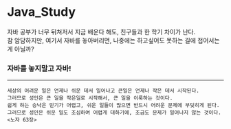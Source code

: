 # Java_Study

자바 공부가 너무 뒤쳐저서 지금 배운다 해도, 친구들과 한 학기 차이가 난다.  
참 암담하지만, 여기서 자바를 놓아버리면, 나중에는 하고싶어도 못하는 길에 접어서는게 아닐까?

### 자바를 놓지말고 자바! 

---

```
세상의 어려운 일은 언제나 쉬운 데서 일어나고 큰일은 언제나 작은 데서 시작된다.
그러므로 성인은 큰 일을 작은일로 시작해서, 큰 일을 이룩하는 것이다.
쉽게 하는 승낙은 믿기가 어렵고, 쉬운 일들이 많으면 반드시 어려운 문제에 부딪히게 된다.
그러므로 성인은 쉬운 일도 조심하여 어렵게 대하기에, 조금도 문제가 일어나지 않는 것이다.
<노자 63장>
```